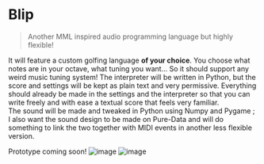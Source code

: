 # Blip
>Another MML inspired audio programming language but highly flexible!

It will feature a custom golfing language **of your choice**. You choose what notes are in your octave, what tuning you want... So it should support any weird music tuning system!
The interpreter will be written in Python, but the score and settings will be kept as plain text and very permissive. Everything should already be made in the settings and the interpreter so that you can write freely and with ease a textual score that feels very familiar.  
The sound will be made and tweaked in Python using Numpy and Pygame ; 
I also want the sound design to be made on Pure-Data and will do something to link the two together with MIDI events in another less flexible version.  

Prototype coming soon!
![image](https://user-images.githubusercontent.com/74506708/178852638-bbc1c844-58e9-47c5-a000-8ad65ca69253.png)
![image](https://user-images.githubusercontent.com/74506708/179050622-f51ecae8-44a3-467b-8a94-e7b00ffb4b29.png)
